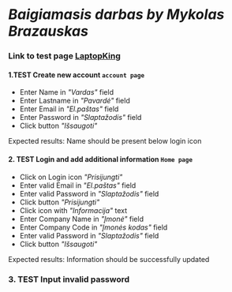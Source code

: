 # *Baigiamasis darbas by Mykolas Brazauskas*

### Link to test page [LaptopKing](https://laptopking.lt/)

#### 1.TEST Create new account  `account page` 
  * Enter Name in *"Vardas"* field
  * Enter Lastname in *"Pavardė"* field
  * Enter Email in *"El.paštas"* field
  * Enter Password in *"Slaptažodis"* field
  * Click button *"Išsaugoti"*
   
Expected results: Name should be present below login icon 

#### 2. TEST Login and add additional information `Home page`
  * Click on Login icon *"Prisijungti"*
  * Enter valid Email in *"El.paštas"* field
  * Enter valid Password in *"Slaptažodis"* field
  * Click button *"Prisijungti"*
  * Click icon with *"Informacija"* text
  * Enter Company Name in *"Įmonė"* field
  * Enter Company Code in *"Įmonės kodas"* field
  * Enter valid Password in *"Slaptažodis"* field
  * Click button *"Išsaugoti"*

Expected results: Information should be successfully updated

### 3. TEST Input invalid password





